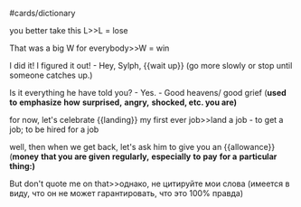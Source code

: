 #cards/dictionary 

you better take this L>>L = lose

That was a big W for everybody>>W = win <!--SR:!2024-01-22,3,255-->

I did it! I figured it out! - Hey, Sylph, {{wait up}} (go more slowly or stop until someone catches up.) 

Is it everything he have told you? - Yes. - Good heavens/ good grief (**used to** **emphasize** **how** **surprised,** **angry,** **shocked, etc. you are)** 

for now, let's celebrate {{landing}} my first ever job>>land a job - to get a job; to be hired for a job <!--SR:!2024-01-21,4,272-->

well, then when we get back, let's ask him to give you an {{allowance}} (**money** **that you are given** **regularly,** **especially** **to** **pay** **for a** **particular** **thing:)** <!--SR:!2024-01-30,22,270--> 

But don't quote me on that>>однако, не цитируйте мои слова (имеется в виду, что он не может гарантировать, что это 100% правда)